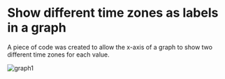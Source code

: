 # Show different time zones as labels in a graph
A piece of code was created to allow the x-axis of a graph to show two different time zones for each value.

![graph1]('times1.png')

